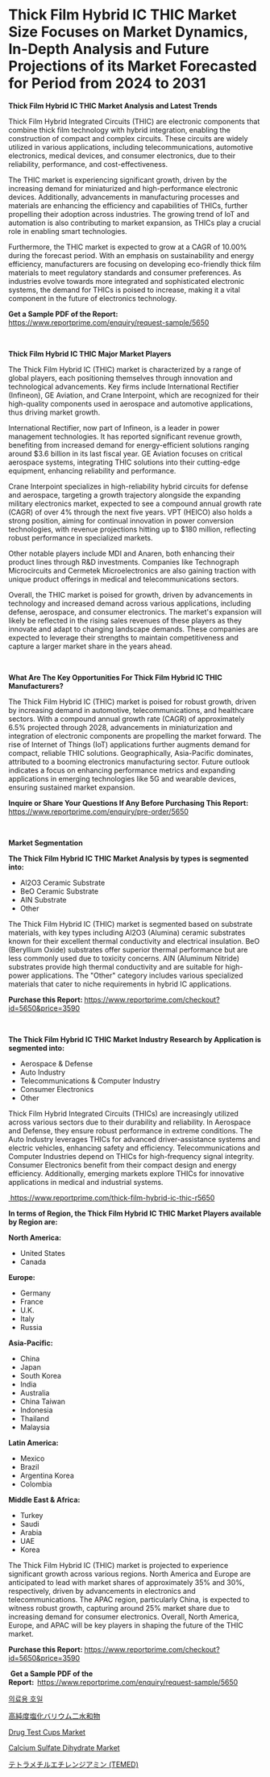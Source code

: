 <p><h1>Thick Film Hybrid IC THIC Market Size Focuses on Market Dynamics, In-Depth Analysis and Future Projections of its Market Forecasted for Period from 2024 to 2031</h1></p><p><strong>Thick Film Hybrid IC THIC Market Analysis and Latest Trends</strong></p>
<p><p>Thick Film Hybrid Integrated Circuits (THIC) are electronic components that combine thick film technology with hybrid integration, enabling the construction of compact and complex circuits. These circuits are widely utilized in various applications, including telecommunications, automotive electronics, medical devices, and consumer electronics, due to their reliability, performance, and cost-effectiveness.</p><p>The THIC market is experiencing significant growth, driven by the increasing demand for miniaturized and high-performance electronic devices. Additionally, advancements in manufacturing processes and materials are enhancing the efficiency and capabilities of THICs, further propelling their adoption across industries. The growing trend of IoT and automation is also contributing to market expansion, as THICs play a crucial role in enabling smart technologies.</p><p>Furthermore, the THIC market is expected to grow at a CAGR of 10.00% during the forecast period. With an emphasis on sustainability and energy efficiency, manufacturers are focusing on developing eco-friendly thick film materials to meet regulatory standards and consumer preferences. As industries evolve towards more integrated and sophisticated electronic systems, the demand for THICs is poised to increase, making it a vital component in the future of electronics technology.</p></p>
<p><strong>Get a Sample PDF of the Report:&nbsp;</strong> <a href="https://www.reportprime.com/enquiry/request-sample/5650">https://www.reportprime.com/enquiry/request-sample/5650</a></p>
<p>&nbsp;</p>
<p><strong>Thick Film Hybrid IC THIC Major Market Players</strong></p>
<p><p>The Thick Film Hybrid IC (THIC) market is characterized by a range of global players, each positioning themselves through innovation and technological advancements. Key firms include International Rectifier (Infineon), GE Aviation, and Crane Interpoint, which are recognized for their high-quality components used in aerospace and automotive applications, thus driving market growth. </p><p>International Rectifier, now part of Infineon, is a leader in power management technologies. It has reported significant revenue growth, benefiting from increased demand for energy-efficient solutions ranging around $3.6 billion in its last fiscal year. GE Aviation focuses on critical aerospace systems, integrating THIC solutions into their cutting-edge equipment, enhancing reliability and performance.</p><p>Crane Interpoint specializes in high-reliability hybrid circuits for defense and aerospace, targeting a growth trajectory alongside the expanding military electronics market, expected to see a compound annual growth rate (CAGR) of over 4% through the next five years. VPT (HEICO) also holds a strong position, aiming for continual innovation in power conversion technologies, with revenue projections hitting up to $180 million, reflecting robust performance in specialized markets.</p><p>Other notable players include MDI and Anaren, both enhancing their product lines through R&D investments. Companies like Technograph Microcircuits and Cermetek Microelectronics are also gaining traction with unique product offerings in medical and telecommunications sectors.</p><p>Overall, the THIC market is poised for growth, driven by advancements in technology and increased demand across various applications, including defense, aerospace, and consumer electronics. The market's expansion will likely be reflected in the rising sales revenues of these players as they innovate and adapt to changing landscape demands. These companies are expected to leverage their strengths to maintain competitiveness and capture a larger market share in the years ahead.</p></p>
<p>&nbsp;</p>
<p><strong>What Are The Key Opportunities For Thick Film Hybrid IC THIC Manufacturers?</strong></p>
<p><p>The Thick Film Hybrid IC (THIC) market is poised for robust growth, driven by increasing demand in automotive, telecommunications, and healthcare sectors. With a compound annual growth rate (CAGR) of approximately 6.5% projected through 2028, advancements in miniaturization and integration of electronic components are propelling the market forward. The rise of Internet of Things (IoT) applications further augments demand for compact, reliable THIC solutions. Geographically, Asia-Pacific dominates, attributed to a booming electronics manufacturing sector. Future outlook indicates a focus on enhancing performance metrics and expanding applications in emerging technologies like 5G and wearable devices, ensuring sustained market expansion.</p></p>
<p><strong>Inquire or Share Your Questions If Any Before Purchasing This Report:</strong> <a href="https://www.reportprime.com/enquiry/pre-order/5650">https://www.reportprime.com/enquiry/pre-order/5650</a></p>
<p>&nbsp;</p>
<p><strong>Market Segmentation</strong></p>
<p><strong>The Thick Film Hybrid IC THIC Market Analysis by types is segmented into:</strong></p>
<p><ul><li>Al2O3 Ceramic Substrate</li><li>BeO Ceramic Substrate</li><li>AIN Substrate</li><li>Other</li></ul></p>
<p><p>The Thick Film Hybrid IC (THIC) market is segmented based on substrate materials, with key types including Al2O3 (Alumina) ceramic substrates known for their excellent thermal conductivity and electrical insulation. BeO (Beryllium Oxide) substrates offer superior thermal performance but are less commonly used due to toxicity concerns. AIN (Aluminum Nitride) substrates provide high thermal conductivity and are suitable for high-power applications. The "Other" category includes various specialized materials that cater to niche requirements in hybrid IC applications.</p></p>
<p><strong>Purchase this Report:&nbsp;</strong><a href="https://www.reportprime.com/checkout?id=5650&price=3590">https://www.reportprime.com/checkout?id=5650&price=3590</a></p>
<p>&nbsp;</p>
<p><strong>The Thick Film Hybrid IC THIC Market Industry Research by Application is segmented into:</strong></p>
<p><ul><li>Aerospace & Defense</li><li>Auto Industry</li><li>Telecommunications & Computer Industry</li><li>Consumer Electronics</li><li>Other</li></ul></p>
<p><p>Thick Film Hybrid Integrated Circuits (THICs) are increasingly utilized across various sectors due to their durability and reliability. In Aerospace and Defense, they ensure robust performance in extreme conditions. The Auto Industry leverages THICs for advanced driver-assistance systems and electric vehicles, enhancing safety and efficiency. Telecommunications and Computer Industries depend on THICs for high-frequency signal integrity. Consumer Electronics benefit from their compact design and energy efficiency. Additionally, emerging markets explore THICs for innovative applications in medical and industrial systems.</p></p>
<p><a href="https://www.reportprime.com/thick-film-hybrid-ic-thic-r5650">&nbsp;https://www.reportprime.com/thick-film-hybrid-ic-thic-r5650</a></p>
<p><strong>In terms of Region, the Thick Film Hybrid IC THIC Market Players available by Region are:</strong></p>
<p>
    <p> <strong> North America: </strong>
        <ul>
            <li>United States</li>
            <li>Canada</li>
        </ul>
        </p> 
    <p> <strong> Europe: </strong>
        <ul>
            <li>Germany</li>
            <li>France</li>
            <li>U.K.</li>
            <li>Italy</li>
            <li>Russia</li>
        </ul>
        </p> 
    <p> <strong> Asia-Pacific: </strong>
        <ul>
            <li>China</li>
            <li>Japan</li>
            <li>South Korea</li>
            <li>India</li>
            <li>Australia</li>
            <li>China Taiwan</li>
            <li>Indonesia</li>
            <li>Thailand</li>
            <li>Malaysia</li>
        </ul>
        </p> 
    <p> <strong> Latin America: </strong>
        <ul>
            <li>Mexico</li>
            <li>Brazil</li>
            <li>Argentina Korea</li>
            <li>Colombia</li>
        </ul>
        </p> 
    <p> <strong> Middle East & Africa: </strong>
        <ul>
            <li>Turkey</li>
            <li>Saudi</li>
            <li>Arabia</li>
            <li>UAE</li>
            <li>Korea</li>
        </ul>
    </p>
    </p>
<p><p>The Thick Film Hybrid IC (THIC) market is projected to experience significant growth across various regions. North America and Europe are anticipated to lead with market shares of approximately 35% and 30%, respectively, driven by advancements in electronics and telecommunications. The APAC region, particularly China, is expected to witness robust growth, capturing around 25% market share due to increasing demand for consumer electronics. Overall, North America, Europe, and APAC will be key players in shaping the future of the THIC market.</p></p>
<p><strong>Purchase this Report: </strong><a href="https://www.reportprime.com/checkout?id=5650&price=3590">https://www.reportprime.com/checkout?id=5650&price=3590</a></p>
<p>&nbsp;<strong>Get a Sample PDF of the Report:&nbsp;&nbsp;</strong><a href="https://www.reportprime.com/enquiry/request-sample/5650">https://www.reportprime.com/enquiry/request-sample/5650</a></p>
<p><strong></strong></p>
<p><p><a href="https://medium.com/@jennaduke56/%EC%84%B8%EA%B3%84-medical-grade-foil-market-%EC%9D%80-2024%EC%97%90%EC%84%9C-2031%EB%A1%9C-%EC%97%B0%ED%8F%89%EA%B7%A0-%EC%A6%9D%EA%B0%80%EC%9C%A8%EC%9D%84-%EB%B3%B4%EC%9D%BC-%EA%B2%83%EC%9C%BC%EB%A1%9C-%EC%98%88%EC%83%81%EB%90%A9%EB%8B%88%EB%8B%A4-a66fe4a4a792">의료용 호일</a></p><p><a href="https://medium.com/@barbarakss89/high-purity-barium-chloride-dihydrate-market-%E3%81%AF-%E3%82%B3%E3%82%B9%E3%83%88%E7%AE%A1%E7%90%86%E3%81%A8%E5%8A%B9%E7%8E%87%E5%90%91%E4%B8%8A%E3%82%92%E5%84%AA%E5%85%88%E3%81%97%E3%81%BE%E3%81%99-%E3%81%95%E3%82%89%E3%81%AB-%E5%A0%B1%E5%91%8A%E6%9B%B8%E3%81%AF%E5%B8%82%E5%A0%B4%E3%81%AE%E9%9C%80%E8%A6%81%E9%9D%A2%E3%81%A8%E4%BE%9B%E7%B5%A6%E9%9D%A2%E3%81%AE%E4%B8%A1%E6%96%B9%E3%82%92%E3%82%AB%E3%83%90%E3%83%BC%E3%81%97%E3%81%A6%E3%81%84%E3%81%BE%E3%81%99-b2b3fcfac985">高純度塩化バリウム二水和物</a></p><p><a href="https://medium.com/@javooyce546456/in-the-drug-test-cups-market-the-main-focus-is-on-keeping-costs-low-and-getting-the-most-out-of-348fce92355d">Drug Test Cups Market</a></p><p><a href="https://issuu.com/reportprime-2/docs/calcium-sulfate-dihydrate-market-si_80861e479574fc">Calcium Sulfate Dihydrate Market</a></p><p><a href="https://medium.com/@barbarakss89/tetramethylethylenediamine-temed-92bfe204df5f">テトラメチルエチレンジアミン (TEMED)</a></p></p>